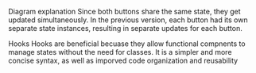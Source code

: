 Diagram explanation
Since both buttons share the same state, they get updated simultaneously. In the previous version, each button had its own separate state instances, resulting in separate updates for each button.

Hooks
Hooks are beneficial becuase they allow functional compnents to manage states without the need for classes. It is a simpler and more concise syntax, as well as imporved code organization and reusability
